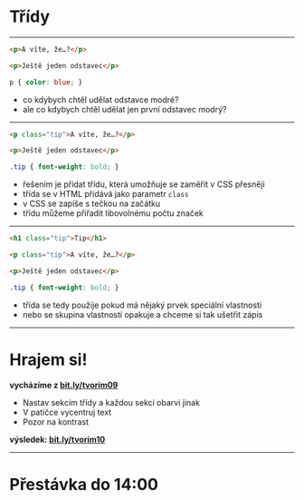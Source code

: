<!-- .slide: data-state="c-slide-inter" -->

# Třídy

---

```html
<p>A víte, že…?</p>

<p>Ještě jeden odstavec</p>

```
<!-- .element: class="c-text-md" contenteditable="true" -->

```css
p { color: blue; }
```
<!-- .element: class="c-text-md fragment" contenteditable="true" -->

>>>
* co kdybych chtěl udělat odstavce modré? 
* ale co kdybych chtěl udělat jen první odstavec modrý? 

---

```html
<p class="tip">A víte, že…?</p>

<p>Ještě jeden odstavec</p>

```
<!-- .element: class="c-text-md" contenteditable="true" -->

```css
.tip { font-weight: bold; }
```
<!-- .element: class="c-text-md fragment" contenteditable="true" -->

>>>
* řešením je přidat třídu, která umožňuje se zaměřit v CSS přesněji
* třída se v HTML přidává jako parametr `class`
* v CSS se zapíše s tečkou na začátku
* třídu můžeme přiřadit libovolnému počtu značek

---

```html
<h1 class="tip">Tip</h1>

<p class="tip">A víte, že…?</p>

<p>Ještě jeden odstavec</p>

```
<!-- .element: class="c-text-md" contenteditable="true" -->

```css
.tip { font-weight: bold; }
```
<!-- .element: class="c-text-md fragment" contenteditable="true" -->

>>>
* třída se tedy použije pokud má nějaký prvek speciální vlastnosti
* nebo se skupina vlastností opakuje a chceme si tak ušetřit zápis

---

<!-- .slide: data-state="c-slide-task" -->

# Hrajem si!

**vycházíme z [bit.ly/tvorim09](http://bit.ly/tvorim09)**

* Nastav sekcím třídy a každou sekci obarvi jinak
* V patičce vycentruj text
* Pozor na kontrast

**výsledek: [bit.ly/tvorim10](http://bit.ly/tvorim10)** 
<!-- .element: class="c-text-xs" -->

---

<!-- .slide: data-state="c-slide-break" -->

# Přestávka do 14:00
